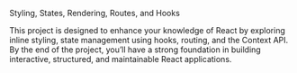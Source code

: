Styling, States, Rendering, Routes, and Hooks

This project is designed to enhance your knowledge of React by exploring inline styling, state management using hooks, routing, and the Context API. By the end of the project, you’ll have a strong foundation in building interactive, structured, and maintainable React applications.
